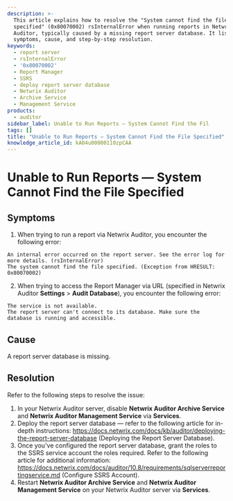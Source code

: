 ```yaml
---
description: >-
  This article explains how to resolve the "System cannot find the file
  specified" (0x80070002) rsInternalError when running reports in Netwrix
  Auditor, typically caused by a missing report server database. It lists
  symptoms, cause, and step-by-step resolution. 
keywords:
  - report server
  - rsInternalError
  - '0x80070002'
  - Report Manager
  - SSRS
  - deploy report server database
  - Netwrix Auditor
  - Archive Service
  - Management Service
products:
  - auditor
sidebar_label: Unable to Run Reports — System Cannot Find the Fil
tags: []
title: "Unable to Run Reports — System Cannot Find the File Specified"
knowledge_article_id: kA04u00000110zpCAA
---
```


# Unable to Run Reports — System Cannot Find the File Specified

## Symptoms

1. When trying to run a report via Netwrix Auditor, you encounter the following error:

```text
An internal error occurred on the report server. See the error log for more details. (rsInternalError)
The system cannot find the file specified. (Exception from HRESULT: 0x80070002)
```

2. When trying to access the Report Manager via URL (specified in Netwrix Auditor **Settings** > **Audit Database**), you encounter the following error:

```text
The service is not available.
The report server can't connect to its database. Make sure the database is running and accessible.
```

## Cause

A report server database is missing.

## Resolution

Refer to the following steps to resolve the issue:

1. In your Netwrix Auditor server, disable **Netwrix Auditor Archive Service** and **Netwrix Auditor Management Service** via **Services**.
2. Deploy the report server database — refer to the following article for in-depth instructions: https://docs.netwrix.com/docs/kb/auditor/deploying-the-report-server-database (Deploying the Report Server Database).
3. Once you've configured the report server database, grant the roles to the SSRS service account the roles required. Refer to the following article for additional information: https://docs.netwrix.com/docs/auditor/10.8/requirements/sqlserverreportingservice.md (Configure SSRS Account).
4. Restart **Netwrix Auditor Archive Service** and **Netwrix Auditor Management Service** on your Netwrix Auditor server via **Services**.
